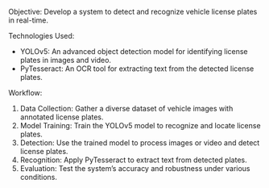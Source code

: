 Objective:
Develop a system to detect and recognize vehicle license plates in real-time.

Technologies Used:
- YOLOv5: An advanced object detection model for identifying license plates in images and video.
- PyTesseract: An OCR tool for extracting text from the detected license plates.

Workflow:
1. Data Collection: Gather a diverse dataset of vehicle images with annotated license plates.
2. Model Training: Train the YOLOv5 model to recognize and locate license plates.
3. Detection: Use the trained model to process images or video and detect license plates.
4. Recognition: Apply PyTesseract to extract text from detected plates.
5. Evaluation: Test the system’s accuracy and robustness under various conditions.
